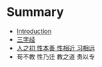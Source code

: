 # Summary

* [Introduction](README.md)
* [三字经](sanzi_jing.md)
* [人之初 性本善 性相近 习相远](ren_zhi_chu_xing_ben_shan_xing_xiang_jin_xi_xiang_yuan.md)
* 苟不教 性乃迁 教之道 贵以专

